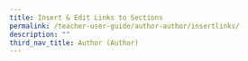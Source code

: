 ```yaml
---
title: Insert & Edit Links to Sections
permalink: /teacher-user-guide/author-author/insertlinks/
description: ""
third_nav_title: Author (Author)
---
```

